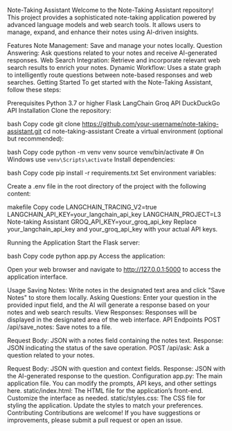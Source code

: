Note-Taking Assistant
Welcome to the Note-Taking Assistant repository! This project provides a sophisticated note-taking application powered by advanced language models and web search tools. It allows users to manage, expand, and enhance their notes using AI-driven insights.

Features
Note Management: Save and manage your notes locally.
Question Answering: Ask questions related to your notes and receive AI-generated responses.
Web Search Integration: Retrieve and incorporate relevant web search results to enrich your notes.
Dynamic Workflow: Uses a state graph to intelligently route questions between note-based responses and web searches.
Getting Started
To get started with the Note-Taking Assistant, follow these steps:

Prerequisites
Python 3.7 or higher
Flask
LangChain
Groq API
DuckDuckGo API
Installation
Clone the repository:

bash
Copy code
git clone https://github.com/your-username/note-taking-assistant.git
cd note-taking-assistant
Create a virtual environment (optional but recommended):

bash
Copy code
python -m venv venv
source venv/bin/activate  # On Windows use `venv\Scripts\activate`
Install dependencies:

bash
Copy code
pip install -r requirements.txt
Set environment variables:

Create a .env file in the root directory of the project with the following content:

makefile
Copy code
LANGCHAIN_TRACING_V2=true
LANGCHAIN_API_KEY=your_langchain_api_key
LANGCHAIN_PROJECT=L3 Note-taking Assistant
GROQ_API_KEY=your_groq_api_key
Replace your_langchain_api_key and your_groq_api_key with your actual API keys.

Running the Application
Start the Flask server:

bash
Copy code
python app.py
Access the application:

Open your web browser and navigate to http://127.0.0.1:5000 to access the application interface.

Usage
Saving Notes: Write notes in the designated text area and click "Save Notes" to store them locally.
Asking Questions: Enter your question in the provided input field, and the AI will generate a response based on your notes and web search results.
View Responses: Responses will be displayed in the designated area of the web interface.
API Endpoints
POST /api/save_notes: Save notes to a file.

Request Body: JSON with a notes field containing the notes text.
Response: JSON indicating the status of the save operation.
POST /api/ask: Ask a question related to your notes.

Request Body: JSON with question and context fields.
Response: JSON with the AI-generated response to the question.
Configuration
app.py: The main application file. You can modify the prompts, API keys, and other settings here.
static/index.html: The HTML file for the application’s front-end. Customize the interface as needed.
static/styles.css: The CSS file for styling the application. Update the styles to match your preferences.
Contributing
Contributions are welcome! If you have suggestions or improvements, please submit a pull request or open an issue.
